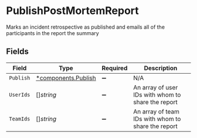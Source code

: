 # PublishPostMortemReport

Marks an incident retrospective as published and emails all of the participants in the report the summary


## Fields

| Field                                                     | Type                                                      | Required                                                  | Description                                               |
| --------------------------------------------------------- | --------------------------------------------------------- | --------------------------------------------------------- | --------------------------------------------------------- |
| `Publish`                                                 | [*components.Publish](../../models/components/publish.md) | :heavy_minus_sign:                                        | N/A                                                       |
| `UserIds`                                                 | []*string*                                                | :heavy_minus_sign:                                        | An array of user IDs with whom to share the report        |
| `TeamIds`                                                 | []*string*                                                | :heavy_minus_sign:                                        | An array of team IDs with whom to share the report        |